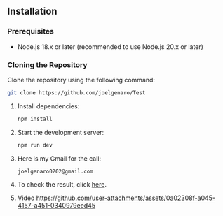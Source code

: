 ## Installation

### Prerequisites

- Node.js 18.x or later (recommended to use Node.js 20.x or later)

### Cloning the Repository

Clone the repository using the following command:

```bash
git clone https://github.com/joelgenaro/Test
```

1. Install dependencies:

   ```bash
   npm install
   ```

2. Start the development server:
   ```bash
   npm run dev
   ```

3. Here is my Gmail for the call:
   ```bash
   joelgenaro0202@gmail.com
   ```

4. To check the result, click <a href="https://joelgenaro-test.vercel.app/" target="_blank">here</a>.


5. Video
https://github.com/user-attachments/assets/0a02308f-a045-4157-a451-0340979eed45



   
